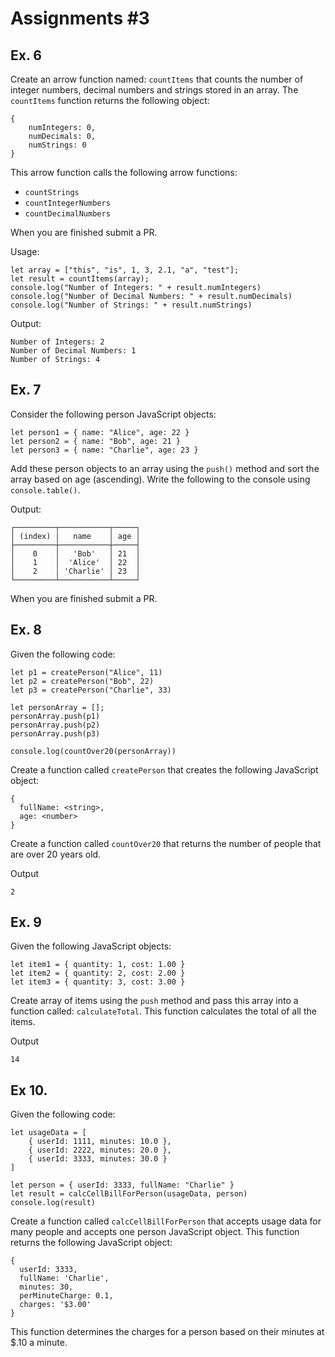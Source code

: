 # Assignments #3

## Ex. 6
Create an arrow function named: `countItems` that counts the number of integer numbers, decimal numbers and strings stored in an array.  The `countItems` function returns the following object:

```
{
    numIntegers: 0,
    numDecimals: 0, 
    numStrings: 0
}
```

This arrow function calls the following arrow functions:
  - `countStrings`
  - `countIntegerNumbers`
  - `countDecimalNumbers`

When you are finished submit a PR.

Usage:
```
let array = ["this", "is", 1, 3, 2.1, "a", "test"];
let result = countItems(array);
console.log("Number of Integers: " + result.numIntegers)
console.log("Number of Decimal Numbers: " + result.numDecimals)
console.log("Number of Strings: " + result.numStrings)
```

Output:
```
Number of Integers: 2
Number of Decimal Numbers: 1
Number of Strings: 4 
```

## Ex. 7
Consider the following person JavaScript objects:
```
let person1 = { name: "Alice", age: 22 }
let person2 = { name: "Bob", age: 21 }
let person3 = { name: "Charlie", age: 23 }
```

Add these person objects to an array using the `push()` method and sort the array based on age (ascending).  Write the following to the console using `console.table()`.

Output:
```
┌─────────┬───────────┬─────┐
│ (index) │   name    │ age │
├─────────┼───────────┼─────┤
│    0    │   'Bob'   │ 21  │
│    1    │  'Alice'  │ 22  │
│    2    │ 'Charlie' │ 23  │
└─────────┴───────────┴─────┘
```

When you are finished submit a PR.

## Ex. 8
Given the following code:

```
let p1 = createPerson("Alice", 11)
let p2 = createPerson("Bob", 22)
let p3 = createPerson("Charlie", 33)

let personArray = [];
personArray.push(p1)
personArray.push(p2)
personArray.push(p3)

console.log(countOver20(personArray))
```

Create a function called `createPerson` that creates the following JavaScript object:

```
{
  fullName: <string>,
  age: <number>
}
```

Create a function called `countOver20` that returns the number of people that are over 20 years old.

Output
```
2
```

## Ex. 9
Given the following JavaScript objects:

```
let item1 = { quantity: 1, cost: 1.00 }
let item2 = { quantity: 2, cost: 2.00 }
let item3 = { quantity: 3, cost: 3.00 }
```

Create array of items using the `push` method and pass this array into a function called: `calculateTotal`.  This function calculates the total of all the items.

Output
```
14
```

## Ex 10.
Given the following code:

```
let usageData = [
    { userId: 1111, minutes: 10.0 },
    { userId: 2222, minutes: 20.0 },
    { userId: 3333, minutes: 30.0 }
]

let person = { userId: 3333, fullName: "Charlie" }
let result = calcCellBillForPerson(usageData, person)
console.log(result)
```

Create a function called `calcCellBillForPerson` that accepts usage data for many people and accepts one person JavaScript object.  This function returns the following JavaScript object:

```
{
  userId: 3333,
  fullName: 'Charlie',
  minutes: 30,
  perMinuteCharge: 0.1,
  charges: '$3.00'
}
```

This function determines the charges for a person based on their minutes at $.10 a minute.
